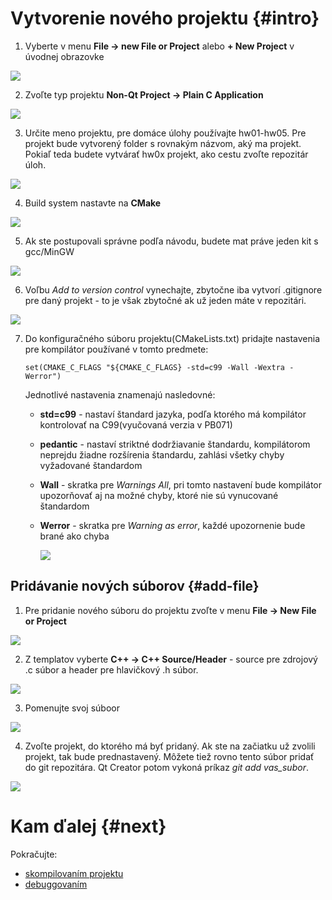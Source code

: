 # Vytvorenie nového projektu {#intro}

1. Vyberte v menu **File → new File or Project** alebo **+ New Project** v úvodnej obrazovke

  ![](/images/qt-creator/create_01.png)

2. Zvoľte typ projektu **Non-Qt Project → Plain C Application**

  ![](/images/qt-creator/create_02.png)

3. Určite meno projektu, pre domáce úlohy používajte hw01-hw05. Pre projekt bude vytvorený folder s rovnakým názvom, aký ma projekt. Pokiaľ teda budete vytvárať hw0x projekt, ako cestu zvoľte repozitár úloh.

  ![](/images/qt-creator/create_03.png)

4. Build system nastavte na **CMake**

  ![](/images/qt-creator/create_04_cmake.png)

5. Ak ste postupovali správne podľa návodu, budete mat práve jeden kit s gcc/MinGW

  ![](/images/qt-creator/create_05.png)
  
6. Voľbu *Add to version control* vynechajte, zbytočne iba vytvorí .gitignore pre daný projekt - to je však zbytočné ak už jeden máte v repozitári.

  ![](/images/qt-creator/create_06.png)

7. Do konfiguračného súboru projektu(CMakeLists.txt) pridajte nastavenia pre kompilátor používané v tomto predmete:
   ```
   set(CMAKE_C_FLAGS "${CMAKE_C_FLAGS} -std=c99 -Wall -Wextra -Werror")
   ```
   Jednotlivé nastavenia znamenajú nasledovné:
   - **std=c99** - nastaví štandard jazyka, podľa ktorého má kompilátor kontrolovať na C99(vyučovaná verzia v PB071)
   - **pedantic** - nastaví striktné dodržiavanie štandardu, kompilátorom neprejdu žiadne rozšírenia štandardu, zahlási všetky chyby vyžadované štandardom
   - **Wall** - skratka pre *Warnings All*, pri tomto nastavení bude kompilátor upozorňovať aj na možné chyby, ktoré nie sú vynucované štandardom
   - **Werror** - skratka pre *Warning as error*, každé upozornenie bude brané ako chyba
     
     ![](/images/qt-creator/create_07.png)
  
## Pridávanie nových súborov {#add-file}

1. Pre pridanie nového súboru do projektu zvoľte v menu **File → New File or Project**

  ![](/images/qt-creator/new_file.png)
  
2. Z templatov vyberte **C++ → C++ Source/Header** - source pre zdrojový .c súbor a header pre hlavičkový .h súbor.

  ![](/images/qt-creator/newfile_02.png)

3. Pomenujte svoj súboor

  ![](/images/qt-creator/newfile_03.png)

4. Zvoľte projekt, do ktorého má byť pridaný. Ak ste na začiatku už zvolili projekt, tak bude prednastavený. Môžete tiež rovno tento súbor pridať do git repozitára. Qt Creator potom vykoná príkaz *git add vas_subor*.

  ![](/images/qt-creator/newfile_04.png)


# Kam ďalej {#next}

Pokračujte:
- [skompilovaním projektu](../qt-creator/compilation.md)
- [debuggovaním](../qt-creator/debug.md)